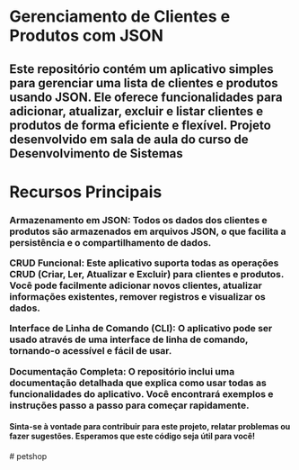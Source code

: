 <h1>Gerenciamento de Clientes e Produtos com JSON</h1>
<h2>Este repositório contém um aplicativo simples para gerenciar uma lista de clientes e produtos usando JSON. Ele oferece funcionalidades para adicionar, atualizar, excluir e listar clientes e produtos de forma eficiente e flexível. Projeto desenvolvido em sala de aula do
curso de Desenvolvimento de Sistemas</h2>

<h1>Recursos Principais</h1>
<h3>Armazenamento em JSON: Todos os dados dos clientes e produtos são armazenados em arquivos JSON, o que facilita a persistência e o compartilhamento de dados.

CRUD Funcional: Este aplicativo suporta todas as operações CRUD (Criar, Ler, Atualizar e Excluir) para clientes e produtos. Você pode facilmente adicionar novos clientes, atualizar informações existentes, remover registros e visualizar os dados.

Interface de Linha de Comando (CLI): O aplicativo pode ser usado através de uma interface de linha de comando, tornando-o acessível e fácil de usar.

Documentação Completa: O repositório inclui uma documentação detalhada que explica como usar todas as funcionalidades do aplicativo. Você encontrará exemplos e instruções passo a passo para começar rapidamente.
</h3>


<h4>
  Sinta-se à vontade para contribuir para este projeto, relatar problemas ou fazer sugestões. Esperamos que este código seja útil para você!
</h4>
# petshop
